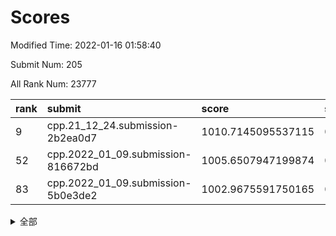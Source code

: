 # Scores

Modified Time: 2022-01-16 01:58:40

Submit Num: 205

All Rank Num: 23777

| rank |               submit               |       score        |       sigma        | pk_num |
| :--- | :--------------------------------- | :----------------- | :----------------- | :----- |
| 9    | cpp.21_12_24.submission-2b2ea0d7   | 1010.7145095537115 | 0.7771815479803909 | 468    |
| 52   | cpp.2022_01_09.submission-816672bd | 1005.6507947199874 | 0.7151887113569136 | 459    |
| 83   | cpp.2022_01_09.submission-5b0e3de2 | 1002.9675591750165 | 0.7183093316038106 | 459    |


<details>
<summary>全部</summary>

| rank |                 submit                 |       score        |       sigma        | pk_num |
| :--- | :------------------------------------- | :----------------- | :----------------- | :----- |
| 1    | gobigger.level_3.submission_level_3_9  | 1011.6482897223785 | 0.7769069937454137 | 465    |
| 2    | gobigger.level_3.submission_level_3_25 | 1011.436967510806  | 0.7932664041533889 | 463    |
| 3    | gobigger.level_3.submission_level_3_38 | 1011.1141640642576 | 0.7640750217571565 | 459    |
| 4    | gobigger.level_3.submission_level_3_16 | 1011.0466117891793 | 0.7505289587306219 | 463    |
| 5    | gobigger.level_3.submission_level_3_31 | 1010.9573162382073 | 0.7549102896559697 | 467    |
| 6    | gobigger.level_3.submission_level_3_34 | 1010.912413755081  | 0.7627047236865067 | 464    |
| 7    | gobigger.level_3.submission_level_3_43 | 1010.8869651579292 | 0.7573921373842442 | 459    |
| 8    | gobigger.level_3.submission_level_3_12 | 1010.7874384412272 | 0.7764875594405727 | 467    |
| 9    | cpp.21_12_24.submission-2b2ea0d7       | 1010.7145095537115 | 0.7771815479803909 | 468    |
| 10   | gobigger.level_3.submission_level_3_37 | 1010.7117624463839 | 0.7947917901177394 | 453    |
| 11   | gobigger.level_3.submission_level_3_41 | 1010.6281915062939 | 0.7831130671728772 | 456    |
| 12   | gobigger.level_3.submission_level_3_2  | 1010.5779628235734 | 0.7497298313033114 | 470    |
| 13   | gobigger.level_3.submission_level_3_35 | 1010.5624716527033 | 0.7715356546933053 | 464    |
| 14   | gobigger.level_3.submission_level_3_20 | 1010.4377842546177 | 0.7491020471008221 | 463    |
| 15   | gobigger.level_3.submission_level_3_47 | 1010.4191797493058 | 0.7735647632569512 | 466    |
| 16   | gobigger.level_3.submission_level_3_10 | 1010.3806816229877 | 0.762400538780141  | 465    |
| 17   | gobigger.level_3.submission_level_3_11 | 1010.3000223535385 | 0.7507620132065393 | 466    |
| 18   | gobigger.level_3.submission_level_3_39 | 1010.1946783348519 | 0.7525271559478743 | 468    |
| 19   | gobigger.level_3.submission_level_3_27 | 1010.1875100999848 | 0.762617613401581  | 468    |
| 20   | gobigger.level_3.submission_level_3_17 | 1010.1371218479036 | 0.747855964527387  | 471    |
| 21   | gobigger.level_3.submission_level_3_7  | 1010.095050557394  | 0.7469878003286532 | 468    |
| 22   | gobigger.level_3.submission_level_3_36 | 1009.9272738830267 | 0.7527570261665041 | 463    |
| 23   | gobigger.level_3.submission_level_3_30 | 1009.9246189231943 | 0.7467825471618726 | 464    |
| 24   | gobigger.level_3.submission_level_3_42 | 1009.9112168003672 | 0.7547582927006206 | 464    |
| 25   | gobigger.level_3.submission_level_3_21 | 1009.8429579766225 | 0.7620857374949669 | 464    |
| 26   | gobigger.level_3.submission_level_3_18 | 1009.8073533206078 | 0.7498729610055591 | 469    |
| 27   | gobigger.level_3.submission_level_3_6  | 1009.8007823659065 | 0.7489168654474035 | 465    |
| 28   | gobigger.level_3.submission_level_3_0  | 1009.7665564735771 | 0.7856549241988485 | 464    |
| 29   | gobigger.level_3.submission_level_3_26 | 1009.7296888458652 | 0.7553379250268059 | 463    |
| 30   | gobigger.level_3.submission_level_3_40 | 1009.7079586866003 | 0.7643232466879181 | 460    |
| 31   | gobigger.level_3.submission_level_3_1  | 1009.6483295392263 | 0.7571147357134582 | 466    |
| 32   | gobigger.level_3.submission_level_3_48 | 1009.5024050820765 | 0.7517782496792096 | 465    |
| 33   | gobigger.level_3.submission_level_3_14 | 1009.5012617374776 | 0.7526088629279742 | 462    |
| 34   | gobigger.level_3.submission_level_3_3  | 1009.4200562064276 | 0.7671813810514643 | 464    |
| 35   | gobigger.level_3.submission_level_3_45 | 1009.386873044464  | 0.734153742273934  | 462    |
| 36   | gobigger.level_3.submission_level_3_32 | 1009.359073363201  | 0.7689734181384262 | 462    |
| 37   | gobigger.level_3.submission_level_3_24 | 1009.3070690617337 | 0.7486870603097386 | 468    |
| 38   | gobigger.level_3.submission_level_3_13 | 1009.2765134706046 | 0.7596187705668851 | 467    |
| 39   | gobigger.level_3.submission_level_3_33 | 1009.2481505278834 | 0.7629104039805841 | 464    |
| 40   | gobigger.level_3.submission_level_3_15 | 1009.2306960765496 | 0.7509823555638971 | 465    |
| 41   | gobigger.level_3.submission_level_3_5  | 1009.0875500447488 | 0.7556672916922229 | 464    |
| 42   | gobigger.level_3.submission_level_3_44 | 1009.0728489378773 | 0.7544673222223358 | 469    |
| 43   | gobigger.level_3.submission_level_3_29 | 1008.9519958604292 | 0.7469640189277093 | 466    |
| 44   | gobigger.level_3.submission_level_3_46 | 1008.8820696877565 | 0.7396137384744755 | 463    |
| 45   | gobigger.level_3.submission_level_3_8  | 1008.8523608468392 | 0.7750950164925072 | 457    |
| 46   | gobigger.level_3.submission_level_3_19 | 1008.7132699806797 | 0.7641347685793641 | 462    |
| 47   | gobigger.level_3.submission_level_3_23 | 1008.6451105178778 | 0.7576520163564773 | 467    |
| 48   | gobigger.level_3.submission_level_3_4  | 1008.6438270738391 | 0.7358446203135134 | 467    |
| 49   | gobigger.level_3.submission_level_3_49 | 1008.5803244141606 | 0.7513422570882133 | 462    |
| 50   | gobigger.level_3.submission_level_3_28 | 1008.4651280258038 | 0.7445919126147329 | 458    |
| 51   | gobigger.level_3.submission_level_3_22 | 1007.8096188242903 | 0.7509411522243972 | 467    |
| 52   | cpp.2022_01_09.submission-816672bd     | 1005.6507947199874 | 0.7151887113569136 | 459    |
| 53   | gobigger.level_1.submission_level_1_1  | 1005.0765974495116 | 0.7105273684889746 | 466    |
| 54   | gobigger.level_1.submission_level_1_38 | 1004.7150895454619 | 0.7144610236104377 | 463    |
| 55   | gobigger.level_1.submission_level_1_40 | 1004.454641209201  | 0.7237881821912959 | 470    |
| 56   | gobigger.level_1.submission_level_1_31 | 1004.381018067204  | 0.7164995069623789 | 465    |
| 57   | gobigger.level_1.submission_level_1_13 | 1004.1754422784692 | 0.7256793212358398 | 468    |
| 58   | gobigger.level_1.submission_level_1_43 | 1004.1554550732546 | 0.7150984761172358 | 468    |
| 59   | gobigger.level_1.submission_level_1_24 | 1003.9523076521567 | 0.7181626004853849 | 464    |
| 60   | gobigger.level_1.submission_level_1_29 | 1003.9298777917687 | 0.7074353190343996 | 466    |
| 61   | gobigger.level_1.submission_level_1_35 | 1003.8934284445015 | 0.708328069865644  | 468    |
| 62   | gobigger.level_1.submission_level_1_4  | 1003.770239092616  | 0.7101442701779035 | 474    |
| 63   | gobigger.level_1.submission_level_1_2  | 1003.7549033980158 | 0.7154097209355211 | 466    |
| 64   | gobigger.level_1.submission_level_1_48 | 1003.6893518086213 | 0.71778472855656   | 462    |
| 65   | gobigger.level_1.submission_level_1_22 | 1003.5904713538873 | 0.7147413561538764 | 465    |
| 66   | gobigger.level_1.submission_level_1_27 | 1003.5321020919465 | 0.7137884875600431 | 465    |
| 67   | gobigger.level_1.submission_level_1_17 | 1003.5216562012089 | 0.7127819476678554 | 465    |
| 68   | gobigger.level_1.submission_level_1_7  | 1003.4841178122961 | 0.7017827598148131 | 464    |
| 69   | gobigger.level_1.submission_level_1_9  | 1003.4836954492667 | 0.7189007811350232 | 470    |
| 70   | gobigger.level_1.submission_level_1_14 | 1003.3903245669283 | 0.7116092483019937 | 461    |
| 71   | gobigger.level_1.submission_level_1_46 | 1003.3757981322841 | 0.7218590064401263 | 463    |
| 72   | gobigger.level_1.submission_level_1_15 | 1003.3352542959086 | 0.7051423741897587 | 466    |
| 73   | gobigger.level_1.submission_level_1_23 | 1003.3350544071789 | 0.7218749713794159 | 470    |
| 74   | gobigger.level_1.submission_level_1_12 | 1003.3193390555192 | 0.7171298315107568 | 464    |
| 75   | gobigger.level_1.submission_level_1_6  | 1003.2808371169374 | 0.7173517963375877 | 466    |
| 76   | gobigger.level_1.submission_level_1_32 | 1003.2159193381863 | 0.7110052088602604 | 463    |
| 77   | gobigger.level_1.submission_level_1_42 | 1003.2136837998456 | 0.718147143670655  | 463    |
| 78   | gobigger.level_1.submission_level_1_16 | 1003.1991943524665 | 0.7270718309480818 | 467    |
| 79   | gobigger.level_1.submission_level_1_33 | 1003.1278058337589 | 0.7240716801207714 | 463    |
| 80   | gobigger.level_1.submission_level_1_5  | 1003.1050143939115 | 0.7194918020042109 | 466    |
| 81   | gobigger.level_1.submission_level_1_18 | 1003.066746070245  | 0.7266241747413787 | 462    |
| 82   | gobigger.level_1.submission_level_1_3  | 1002.9819892213395 | 0.7167659815859743 | 462    |
| 83   | cpp.2022_01_09.submission-5b0e3de2     | 1002.9675591750165 | 0.7183093316038106 | 459    |
| 84   | gobigger.level_1.submission_level_1_41 | 1002.939100081778  | 0.7119519324000269 | 464    |
| 85   | gobigger.level_1.submission_level_1_47 | 1002.9139143275925 | 0.7118581796028877 | 462    |
| 86   | gobigger.level_1.submission_level_1_25 | 1002.8947639807245 | 0.7311864419007148 | 465    |
| 87   | gobigger.level_1.submission_level_1_20 | 1002.8824605620349 | 0.7050901392522841 | 463    |
| 88   | gobigger.level_1.submission_level_1_37 | 1002.8635503358452 | 0.7093414253527597 | 464    |
| 89   | gobigger.level_1.submission_level_1_28 | 1002.8102274683911 | 0.7141789161002935 | 464    |
| 90   | gobigger.level_1.submission_level_1_21 | 1002.7883030363797 | 0.7116420845445929 | 464    |
| 91   | gobigger.level_1.submission_level_1_44 | 1002.7803265689148 | 0.6969383400091401 | 465    |
| 92   | gobigger.level_1.submission_level_1_26 | 1002.7348708655632 | 0.7116868557594643 | 459    |
| 93   | gobigger.level_1.submission_level_1_49 | 1002.7093495980307 | 0.7207694779185274 | 462    |
| 94   | gobigger.level_1.submission_level_1_36 | 1002.6850884757472 | 0.7094187775309264 | 460    |
| 95   | gobigger.level_1.submission_level_1_30 | 1002.6761339324569 | 0.7100661137496205 | 463    |
| 96   | gobigger.level_1.submission_level_1_19 | 1002.6695364869862 | 0.7134791755044879 | 464    |
| 97   | gobigger.level_1.submission_level_1_34 | 1002.2811978752217 | 0.7243480460256846 | 462    |
| 98   | gobigger.level_1.submission_level_1_0  | 1002.2658206041677 | 0.7084943158409627 | 465    |
| 99   | gobigger.level_1.submission_level_1_39 | 1002.2057213936127 | 0.7241924527323977 | 465    |
| 100  | gobigger.level_1.submission_level_1_8  | 1002.0884741420367 | 0.710038469024331  | 459    |
| 101  | gobigger.level_1.submission_level_1_11 | 1002.0748121633064 | 0.700150647108514  | 464    |
| 102  | gobigger.level_1.submission_level_1_10 | 1001.6321504158814 | 0.7153050840846804 | 464    |
| 103  | gobigger.level_1.submission_level_1_45 | 1001.592711551387  | 0.7147783311206429 | 461    |
| 104  | gobigger.random.submission_random_33   | 997.108980307362   | 0.6961353838825189 | 460    |
| 105  | gobigger.random.submission_random_3    | 996.9891674144375  | 0.7027359112853121 | 462    |
| 106  | gobigger.random.submission_random_25   | 996.8737049959084  | 0.7160576591798656 | 461    |
| 107  | gobigger.random.submission_random_8    | 996.830371800769   | 0.7188417825197415 | 466    |
| 108  | gobigger.random.submission_random_11   | 996.7639941269064  | 0.7048893934553611 | 467    |
| 109  | gobigger.random.submission_random_17   | 996.6685447049811  | 0.7016031345161959 | 464    |
| 110  | gobigger.random.submission_random_41   | 996.5157943522516  | 0.698873728041364  | 465    |
| 111  | gobigger.random.submission_random_40   | 996.5053935784747  | 0.7086041305479197 | 462    |
| 112  | gobigger.random.submission_random_46   | 996.4755181629049  | 0.7059096508395136 | 466    |
| 113  | gobigger.random.submission_random_42   | 996.4657067343608  | 0.713885044859524  | 463    |
| 114  | gobigger.random.submission_random_20   | 996.4344008810161  | 0.6999906210218424 | 468    |
| 115  | gobigger.random.submission_random_28   | 996.4026712991008  | 0.7085656130389735 | 459    |
| 116  | gobigger.random.submission_random_32   | 996.385949492354   | 0.7222149182011747 | 461    |
| 117  | gobigger.random.submission_random_10   | 996.3854593888063  | 0.7160437955363063 | 462    |
| 118  | gobigger.random.submission_random_13   | 996.2000687693461  | 0.7071062101163147 | 466    |
| 119  | gobigger.random.submission_random_34   | 996.1354896183288  | 0.7172277650588424 | 468    |
| 120  | gobigger.random.submission_random_22   | 996.1306500969164  | 0.708028692048405  | 465    |
| 121  | gobigger.random.submission_random_48   | 996.1210901642136  | 0.702525930701791  | 459    |
| 122  | gobigger.random.submission_random_0    | 996.0754363878608  | 0.7099419115365831 | 460    |
| 123  | gobigger.random.submission_random_6    | 996.0615791810103  | 0.7012915346519246 | 462    |
| 124  | gobigger.random.submission_random_19   | 996.0206455424745  | 0.7109233652350453 | 463    |
| 125  | gobigger.random.submission_random_36   | 995.978292846072   | 0.7123654414005557 | 464    |
| 126  | gobigger.random.submission_random_26   | 995.9348937193799  | 0.7075719295746391 | 462    |
| 127  | gobigger.random.submission_random_24   | 995.9310830452672  | 0.706992753853601  | 460    |
| 128  | gobigger.random.submission_random_30   | 995.9210054953958  | 0.7167188952419822 | 465    |
| 129  | gobigger.random.submission_random_18   | 995.8745735183433  | 0.702393001243961  | 466    |
| 130  | gobigger.random.submission_random_9    | 995.8702593562554  | 0.7080266753421348 | 457    |
| 131  | gobigger.random.submission_random_35   | 995.8535705818599  | 0.7126084221318424 | 466    |
| 132  | gobigger.random.submission_random_14   | 995.7825304151329  | 0.7048506520685225 | 467    |
| 133  | gobigger.random.submission_random_39   | 995.754414576619   | 0.7041937163815567 | 459    |
| 134  | gobigger.random.submission_random_2    | 995.7457814990565  | 0.7017237774507293 | 463    |
| 135  | gobigger.random.submission_random_44   | 995.724414381254   | 0.7159823622137811 | 467    |
| 136  | gobigger.random.submission_random_38   | 995.6809758011988  | 0.7142381047325178 | 462    |
| 137  | gobigger.random.submission_random_43   | 995.6432756594425  | 0.7160067442307442 | 463    |
| 138  | gobigger.random.submission_random_7    | 995.5650237037573  | 0.7153889476157629 | 468    |
| 139  | gobigger.random.submission_random_47   | 995.5388013836933  | 0.7122147927073113 | 466    |
| 140  | gobigger.random.submission_random_12   | 995.534665627943   | 0.7082952910955037 | 465    |
| 141  | gobigger.random.submission_random_15   | 995.5178415631495  | 0.7088713235315314 | 467    |
| 142  | gobigger.random.submission_random_49   | 995.5012331657942  | 0.7137206481096493 | 463    |
| 143  | gobigger.random.submission_random_21   | 995.407070632373   | 0.7169425847573391 | 463    |
| 144  | gobigger.random.submission_random_31   | 995.2856155623513  | 0.701991211847861  | 466    |
| 145  | gobigger.random.submission_random_45   | 995.2666390941635  | 0.7097745765855039 | 462    |
| 146  | gobigger.random.submission_random_5    | 995.2631141898396  | 0.7109457988398322 | 464    |
| 147  | gobigger.random.submission_random_29   | 995.1286451872303  | 0.7073368036295081 | 460    |
| 148  | gobigger.random.submission_random_37   | 995.0896141471272  | 0.7198870244412542 | 460    |
| 149  | gobigger.random.submission_random_1    | 995.0544927478054  | 0.7059064675856248 | 461    |
| 150  | gobigger.level_2.submission_level_2_29 | 995.0355126061975  | 0.7231552697544368 | 463    |
| 151  | gobigger.random.submission_random_16   | 994.9460331248023  | 0.7072822977525154 | 468    |
| 152  | gobigger.random.submission_random_4    | 994.709998390715   | 0.7127907682861605 | 466    |
| 153  | gobigger.random.submission_random_23   | 994.6627768791893  | 0.7184921173424389 | 464    |
| 154  | gobigger.random.submission_random_27   | 994.4943281808045  | 0.7208384435122795 | 462    |
| 155  | gobigger.level_2.submission_level_2_44 | 994.0353043565445  | 0.7372391180120544 | 469    |
| 156  | gobigger.level_2.submission_level_2_11 | 993.7570873046922  | 0.7286943156065268 | 464    |
| 157  | gobigger.level_2.submission_level_2_42 | 993.7153002372366  | 0.7322135770704692 | 464    |
| 158  | gobigger.level_2.submission_level_2_40 | 993.600891439983   | 0.743513410890774  | 462    |
| 159  | gobigger.level_2.submission_level_2_36 | 993.5828732232667  | 0.720389902266582  | 465    |
| 160  | gobigger.level_2.submission_level_2_37 | 993.5712761337666  | 0.7294156020405232 | 463    |
| 161  | gobigger.level_2.submission_level_2_9  | 993.204478184347   | 0.7239573986827904 | 467    |
| 162  | gobigger.level_2.submission_level_2_30 | 993.0107270549031  | 0.7364425770726712 | 459    |
| 163  | gobigger.level_2.submission_level_2_35 | 992.9004641398918  | 0.7305693898051966 | 467    |
| 164  | gobigger.level_2.submission_level_2_1  | 992.8518697784997  | 0.7288944959266362 | 461    |
| 165  | gobigger.level_2.submission_level_2_39 | 992.8195448995851  | 0.7252063469809321 | 456    |
| 166  | gobigger.level_2.submission_level_2_46 | 992.7955195116598  | 0.7447082747300904 | 469    |
| 167  | gobigger.level_2.submission_level_2_13 | 992.713562097755   | 0.7249010491255607 | 463    |
| 168  | gobigger.level_2.submission_level_2_19 | 992.6769770818343  | 0.7350444317158341 | 466    |
| 169  | gobigger.level_2.submission_level_2_34 | 992.6175684502558  | 0.7446306680383139 | 466    |
| 170  | gobigger.level_2.submission_level_2_31 | 992.5200651359164  | 0.7362484679030246 | 467    |
| 171  | gobigger.level_2.submission_level_2_47 | 992.4907981020466  | 0.7621601725880202 | 465    |
| 172  | gobigger.level_2.submission_level_2_0  | 992.463576655762   | 0.7370512792513421 | 461    |
| 173  | gobigger.level_2.submission_level_2_20 | 992.4068010630905  | 0.7388081857036061 | 464    |
| 174  | gobigger.level_2.submission_level_2_10 | 992.2845157034932  | 0.736425947522943  | 462    |
| 175  | gobigger.level_2.submission_level_2_24 | 992.2510137803882  | 0.723700051576219  | 462    |
| 176  | gobigger.level_2.submission_level_2_32 | 992.2143233059745  | 0.7537603780054615 | 463    |
| 177  | gobigger.level_2.submission_level_2_41 | 992.2033284128967  | 0.7482138617950681 | 465    |
| 178  | gobigger.level_2.submission_level_2_49 | 992.2009627239937  | 0.7570598913106177 | 461    |
| 179  | gobigger.level_2.submission_level_2_3  | 992.1719282422131  | 0.7269659102002832 | 464    |
| 180  | gobigger.level_2.submission_level_2_21 | 992.123468037932   | 0.7514596199289425 | 466    |
| 181  | gobigger.level_2.submission_level_2_45 | 992.0905223026053  | 0.7618574930478269 | 466    |
| 182  | gobigger.level_2.submission_level_2_14 | 992.0474453539093  | 0.7445559524535702 | 464    |
| 183  | gobigger.level_2.submission_level_2_2  | 991.810229935726   | 0.7450389429085527 | 457    |
| 184  | gobigger.level_2.submission_level_2_5  | 991.8040595691908  | 0.7504643767323459 | 460    |
| 185  | gobigger.level_2.submission_level_2_15 | 991.7697795044238  | 0.7577412911666118 | 466    |
| 186  | gobigger.level_2.submission_level_2_4  | 991.7462632407482  | 0.7464374119656645 | 461    |
| 187  | gobigger.level_2.submission_level_2_28 | 991.6388059010396  | 0.739830338853753  | 467    |
| 188  | gobigger.level_2.submission_level_2_38 | 991.6356081669179  | 0.7380661257758665 | 466    |
| 189  | gobigger.level_2.submission_level_2_33 | 991.6302780104876  | 0.7426157382230819 | 459    |
| 190  | gobigger.level_2.submission_level_2_17 | 991.5545971029592  | 0.7661794910520117 | 468    |
| 191  | gobigger.level_2.submission_level_2_18 | 991.5325747518182  | 0.7536066190276183 | 462    |
| 192  | gobigger.level_2.submission_level_2_12 | 991.5171160766081  | 0.7407904891530029 | 466    |
| 193  | gobigger.level_2.submission_level_2_16 | 991.4285412913006  | 0.7561666751471537 | 466    |
| 194  | gobigger.level_2.submission_level_2_8  | 991.2998301668657  | 0.7709350895795556 | 460    |
| 195  | gobigger.level_2.submission_level_2_26 | 991.0774195238903  | 0.7542385409962714 | 467    |
| 196  | gobigger.level_2.submission_level_2_48 | 990.7387126766374  | 0.7474075593122267 | 460    |
| 197  | gobigger.level_2.submission_level_2_43 | 990.727731693258   | 0.7556273334432991 | 467    |
| 198  | gobigger.level_2.submission_level_2_22 | 990.7080709522287  | 0.7620746255772954 | 464    |
| 199  | gobigger.level_2.submission_level_2_23 | 990.6391612181964  | 0.7527520133922312 | 467    |
| 200  | gobigger.level_2.submission_level_2_25 | 990.6327492017532  | 0.7838581254596615 | 463    |
| 201  | gobigger.level_2.submission_level_2_27 | 990.6170190672054  | 0.7619013267576775 | 463    |
| 202  | gobigger.level_2.submission_level_2_6  | 990.6133052876844  | 0.7764652753548258 | 464    |
| 203  | gobigger.level_2.submission_level_2_7  | 990.5174652783422  | 0.7581640233762962 | 463    |
| 204  | gobigger.none.submission_none_1        | 978.575993911504   | 1.1993479128777098 | 464    |
| 205  | gobigger.none.submission_none_0        | 975.5275672375105  | 1.409095865675346  | 464    |

</details>